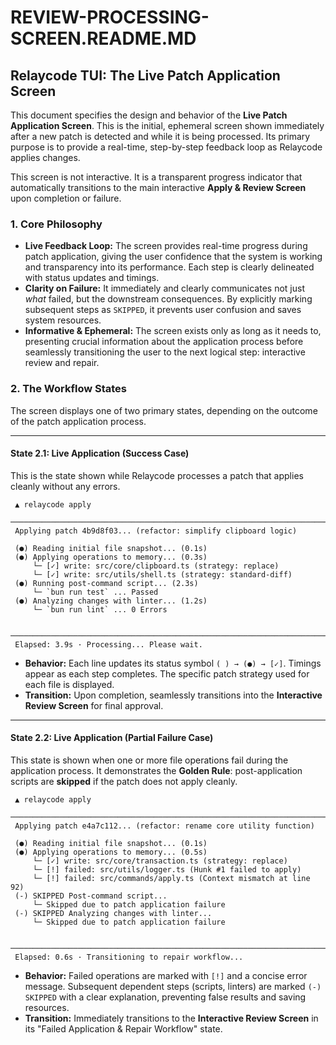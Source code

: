 # REVIEW-PROCESSING-SCREEN.README.MD

## Relaycode TUI: The Live Patch Application Screen

This document specifies the design and behavior of the **Live Patch Application Screen**. This is the initial, ephemeral screen shown immediately after a new patch is detected and while it is being processed. Its primary purpose is to provide a real-time, step-by-step feedback loop as Relaycode applies changes.

This screen is not interactive. It is a transparent progress indicator that automatically transitions to the main interactive **Apply & Review Screen** upon completion or failure.

### 1. Core Philosophy

-   **Live Feedback Loop:** The screen provides real-time progress during patch application, giving the user confidence that the system is working and transparency into its performance. Each step is clearly delineated with status updates and timings.
-   **Clarity on Failure:** It immediately and clearly communicates not just *what* failed, but the downstream consequences. By explicitly marking subsequent steps as `SKIPPED`, it prevents user confusion and saves system resources.
-   **Informative & Ephemeral:** The screen exists only as long as it needs to, presenting crucial information about the application process before seamlessly transitioning the user to the next logical step: interactive review and repair.

### 2. The Workflow States

The screen displays one of two primary states, depending on the outcome of the patch application process.

---

#### **State 2.1: Live Application (Success Case)**

This is the state shown while Relaycode processes a patch that applies cleanly without any errors.

```
 ▲ relaycode apply
 ──────────────────────────────────────────────────────────────────────────────
 Applying patch 4b9d8f03... (refactor: simplify clipboard logic)

 (●) Reading initial file snapshot... (0.1s)
 (●) Applying operations to memory... (0.3s)
     └─ [✓] write: src/core/clipboard.ts (strategy: replace)
     └─ [✓] write: src/utils/shell.ts (strategy: standard-diff)
 (●) Running post-command script... (2.3s)
     └─ `bun run test` ... Passed
 (●) Analyzing changes with linter... (1.2s)
     └─ `bun run lint` ... 0 Errors

 ──────────────────────────────────────────────────────────────────────────────
 Elapsed: 3.9s · Processing... Please wait.
```
-   **Behavior:** Each line updates its status symbol `( ) → (●) → [✓]`. Timings appear as each step completes. The specific patch strategy used for each file is displayed.
-   **Transition:** Upon completion, seamlessly transitions into the **Interactive Review Screen** for final approval.

---

#### **State 2.2: Live Application (Partial Failure Case)**

This state is shown when one or more file operations fail during the application process. It demonstrates the **Golden Rule**: post-application scripts are **skipped** if the patch does not apply cleanly.

```
 ▲ relaycode apply
 ──────────────────────────────────────────────────────────────────────────────
 Applying patch e4a7c112... (refactor: rename core utility function)

 (●) Reading initial file snapshot... (0.1s)
 (●) Applying operations to memory... (0.5s)
     └─ [✓] write: src/core/transaction.ts (strategy: replace)
     └─ [!] failed: src/utils/logger.ts (Hunk #1 failed to apply)
     └─ [!] failed: src/commands/apply.ts (Context mismatch at line 92)
 (-) SKIPPED Post-command script...
     └─ Skipped due to patch application failure
 (-) SKIPPED Analyzing changes with linter...
     └─ Skipped due to patch application failure

 ──────────────────────────────────────────────────────────────────────────────
 Elapsed: 0.6s · Transitioning to repair workflow...
```
-   **Behavior:** Failed operations are marked with `[!]` and a concise error message. Subsequent dependent steps (scripts, linters) are marked `(-) SKIPPED` with a clear explanation, preventing false results and saving resources.
-   **Transition:** Immediately transitions to the **Interactive Review Screen** in its "Failed Application & Repair Workflow" state.
